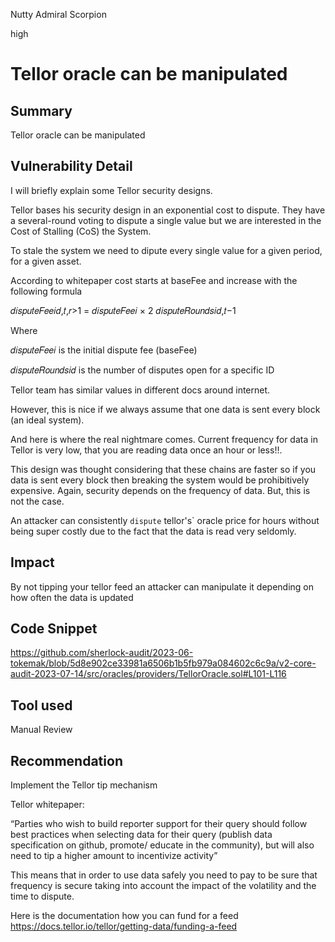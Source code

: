 Nutty Admiral Scorpion

high

# Tellor oracle can be manipulated
## Summary
Tellor oracle can be manipulated

## Vulnerability Detail
I will briefly explain some Tellor security designs.

Tellor bases his security design in an exponential cost to dispute. They have a several-round voting to dispute a single value but we are interested in the Cost of Stalling (CoS) the System.

To stale the system we need to dipute every single value for a given period, for a given asset.

According to whitepaper cost starts at baseFee and increase with the following formula

𝑑𝑖𝑠𝑝𝑢𝑡𝑒𝐹𝑒𝑒𝑖𝑑,𝑡,𝑟>1 = 𝑑𝑖𝑠𝑝𝑢𝑡𝑒𝐹𝑒𝑒𝑖 × 2 𝑑𝑖𝑠𝑝𝑢𝑡𝑒𝑅𝑜𝑢𝑛𝑑𝑠𝑖𝑑,𝑡−1

Where

𝑑𝑖𝑠𝑝𝑢𝑡𝑒𝐹𝑒𝑒𝑖 is the initial dispute fee (baseFee)

𝑑𝑖𝑠𝑝𝑢𝑡𝑒𝑅𝑜𝑢𝑛𝑑𝑠𝑖𝑑 is the number of disputes open for a specific ID

Tellor team has similar values in different docs around internet.

​However, this is nice if we always assume that one data is sent every block (an ideal system).

And here is where the real nightmare comes. Current frequency for data in Tellor is very low, that you are reading data once an hour or less!!.

This design was thought considering that these chains are faster so if you data is sent every block then breaking the system would be prohibitively expensive. Again, security depends on the frequency of data. But, this is not the case.

An attacker can consistently `dispute` tellor's` oracle price for hours without being super costly due to the fact that the data is read very seldomly.

## Impact
By not tipping your tellor feed an attacker can manipulate it depending on  how often the data is updated

## Code Snippet
https://github.com/sherlock-audit/2023-06-tokemak/blob/5d8e902ce33981a6506b1b5fb979a084602c6c9a/v2-core-audit-2023-07-14/src/oracles/providers/TellorOracle.sol#L101-L116
## Tool used

Manual Review

## Recommendation
Implement the Tellor tip mechanism

Tellor whitepaper:

“Parties who wish to build reporter support for their query should follow best practices when selecting data for their query (publish data specification on github, promote/ educate in the community), but will also need to tip a higher amount to incentivize activity”

​This means that in order to use data safely you need to pay to be sure that frequency is secure taking into account the impact of the volatility and the time to dispute.

Here is the documentation how you can fund for a feed https://docs.tellor.io/tellor/getting-data/funding-a-feed